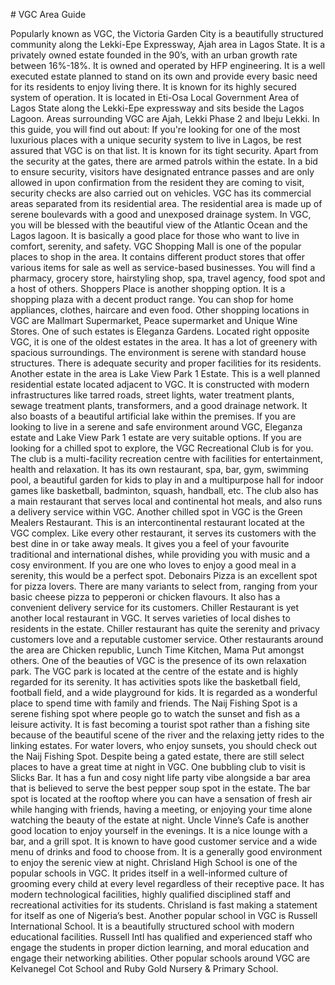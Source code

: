 \# VGC Area Guide

Popularly known as VGC, the Victoria Garden City is a beautifully structured community along the Lekki\-Epe Expressway, Ajah area in Lagos State. It is a privately owned estate founded in the 90’s, with an urban growth rate between 16%\-18%. It is owned and operated by HFP engineering. It is a well executed estate planned to stand on its own and provide every basic need for its residents to enjoy living there. It is known for its highly secured system of operation. It is located in Eti\-Osa Local Government Area of Lagos State along the Lekki\-Epe expressway and sits beside the Lagos Lagoon. Areas surrounding VGC are Ajah, Lekki Phase 2 and Ibeju Lekki. In this guide, you will find out about: If you're looking for one of the most luxurious places with a unique security system to live in Lagos, be rest assured that VGC is on that list. It is known for its tight security. Apart from the security at the gates, there are armed patrols within the estate. In a bid to ensure security, visitors have designated entrance passes and are only allowed in upon confirmation from the resident they are coming to visit, security checks are also carried out on vehicles. VGC has its commercial areas separated from its residential area. The residential area is made up of serene boulevards with a good and unexposed drainage system. In VGC, you will be blessed with the beautiful view of the Atlantic Ocean and the Lagos lagoon. It is basically a good place for those who want to live in comfort, serenity, and safety. VGC Shopping Mall is one of the popular places to shop in the area. It contains different product stores that offer various items for sale as well as service\-based businesses. You will find a pharmacy, grocery store, hairstyling shop, spa, travel agency, food spot and a host of others. Shoppers Place is another shopping option. It is a shopping plaza with a decent product range. You can shop for home appliances, clothes, haircare and even food. Other shopping locations in VGC are Mallmart Supermarket, Peace supermarket and Unique Wine Stores. One of such estates is Eleganza Gardens. Located right opposite VGC, it is one of the oldest estates in the area. It has a lot of greenery with spacious surroundings. The environment is serene with standard house structures. There is adequate security and proper facilities for its residents. Another estate in the area is Lake View Park 1 Estate. This is a well planned residential estate located adjacent to VGC. It is constructed with modern infrastructures like tarred roads, street lights, water treatment plants, sewage treatment plants, transformers, and a good drainage network. It also boasts of a beautiful artificial lake within the premises. If you are looking to live in a serene and safe environment around VGC, Eleganza estate and Lake View Park 1 estate are very suitable options. If you are looking for a chilled spot to explore, the VGC Recreational Club is for you. The club is a multi\-facility recreation centre with facilities for entertainment, health and relaxation. It has its own restaurant, spa, bar, gym, swimming pool, a beautiful garden for kids to play in and a multipurpose hall for indoor games like basketball, badminton, squash, handball, etc. The club also has a main restaurant that serves local and continental hot meals, and also runs a delivery service within VGC. Another chilled spot in VGC is the Green Mealers Restaurant. This is an intercontinental restaurant located at the VGC complex. Like every other restaurant, it serves its customers with the best dine in or take away meals. It gives you a feel of your favourite traditional and international dishes, while providing you with music and a cosy environment. If you are one who loves to enjoy a good meal in a serenity, this would be a perfect spot. Debonairs Pizza is an excellent spot for pizza lovers. There are many variants to select from, ranging from your basic cheese pizza to pepperoni or chicken flavours. It also has a convenient delivery service for its customers. Chiller Restaurant is yet another local restaurant in VGC. It serves varieties of local dishes to residents in the estate. Chiller restaurant has quite the serenity and privacy customers love and a reputable customer service. Other restaurants around the area are Chicken republic, Lunch Time Kitchen, Mama Put amongst others. One of the beauties of VGC is the presence of its own relaxation park. The VGC park is located at the centre of the estate and is highly regarded for its serenity. It has activities spots like the basketball field, football field, and a wide playground for kids. It is regarded as a wonderful place to spend time with family and friends. The Naij Fishing Spot is a serene fishing spot where people go to watch the sunset and fish as a leisure activity. It is fast becoming a tourist spot rather than a fishing site because of the beautiful scene of the river and the relaxing jetty rides to the linking estates. For water lovers, who enjoy sunsets, you should check out the Naij Fishing Spot. Despite being a gated estate, there are still select places to have a great time at night in VGC. One bubbling club to visit is Slicks Bar. It has a fun and cosy night life party vibe alongside a bar area that is believed to serve the best pepper soup spot in the estate. The bar spot is located at the rooftop where you can have a sensation of fresh air while hanging with friends, having a meeting, or enjoying your time alone watching the beauty of the estate at night. Uncle Vinne’s Cafe is another good location to enjoy yourself in the evenings. It is a nice lounge with a bar, and a grill spot. It is known to have good customer service and a wide menu of drinks and food to choose from. It is a generally good environment to enjoy the serenic view at night. Chrisland High School is one of the popular schools in VGC. It prides itself in a well\-informed culture of grooming every child at every level regardless of their receptive pace. It has modern technological facilities, highly qualified disciplined staff and recreational activities for its students. Chrisland is fast making a statement for itself as one of Nigeria’s best. Another popular school in VGC is Russell International School. It is a beautifully structured school with modern educational facilities. Russell Intl has qualified and experienced staff who engage the students in proper diction learning, and moral education and engage their networking abilities. Other popular schools around VGC are Kelvanegel Cot School and Ruby Gold Nursery \& Primary School.